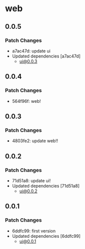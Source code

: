 # web

## 0.0.5

### Patch Changes

- a7ac47d: update ui
- Updated dependencies [a7ac47d]
  - ui@0.0.3

## 0.0.4

### Patch Changes

- 564f96f: web!

## 0.0.3

### Patch Changes

- 4803fe2: update web!!

## 0.0.2

### Patch Changes

- 71d51a8: update ui!
- Updated dependencies [71d51a8]
  - ui@0.0.2

## 0.0.1

### Patch Changes

- 6ddfc99: first version
- Updated dependencies [6ddfc99]
  - ui@0.0.1

